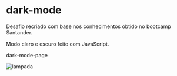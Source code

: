# dark-mode
Desafio recriado com base nos conhecimentos obtido no bootcamp Santander.

Modo claro e escuro feito com JavaScript.

dark-mode-page


![lampada](https://user-images.githubusercontent.com/101780645/177069855-9f26b98b-08be-421e-b1fd-cb1b3f938cd2.gif)
